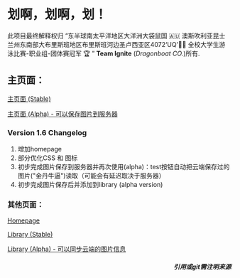 # 划啊，划啊，划！

此项目最终解释权归 “东半球南太平洋地区大洋洲大袋鼠国 🇦🇺 澳斯吹利亚昆士兰州东南部大布里斯班地区布里斯班河边圣卢西亚区4072‘UQ’🏊🏻‍  全校大学生游泳比赛-职业组-团体赛冠军 🏆️ ” **Team Ignite** (*Dragonboat CO.*)所有.

## 主页面：

[主页面 (Stable)](https://s4523761-fableous.uqcloud.net/index.html)

[主页面 (Alpha) - 可以保存图片到服务器](https://s4523761-fableous.uqcloud.net/index_alpha.php)

### Version 1.6 Changelog

1. 增加homepage
2. 部分优化CSS 和 图标
3. 初步完成图片保存到服务器并再次使用(alpha)：test按钮自动把云端保存过的图片("金丹牛逼")读取（可能会有延迟取决于服务器）
4. 初步完成图片保存后并添加到library (alpha version)

### 其他页面：

[Homepage](https://s4523761-fableous.uqcloud.net/home.html)

[Library (Stable)](https://s4523761-fableous.uqcloud.net/library.html)

[Library (Alpha) - 可以同步云端的图片信息](https://s4523761-fableous.uqcloud.net/library_alpha.php)

##### <div align="right">*引用或git需注明来源*</div>
